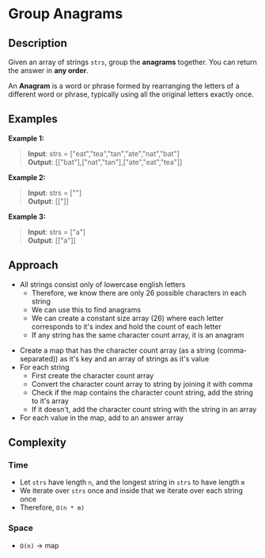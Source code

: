 # Group Anagrams
## Description
Given an array of strings `strs`, group the **anagrams** together. You can return the answer in **any order**.

An **Anagram** is a word or phrase formed by rearranging the letters of a different word or phrase, typically using all the original letters exactly once.

## Examples
**Example 1:**
> **Input**: strs = ["eat","tea","tan","ate","nat","bat"]  
**Output**: [["bat"],["nat","tan"],["ate","eat","tea"]]  

**Example 2:**
> **Input**: strs = [""]  
**Output**: [["]]

**Example 3:**
> **Input**: strs = ["a"]  
**Output**: [["a"]]

## Approach
- All strings consist only of lowercase english letters
  + Therefore, we know there are only 26 possible characters in each string
  + We can use this to find anagrams
  + We can create a constant size array (26) where each letter corresponds to it's index and hold the count of each letter
  + If any string has the same character count array, it is an anagram
+ Create a map that has the character count array (as a string (comma-separated)) as it's key and an array of strings as it's value
+ For each string
  + First create the character count array
  + Convert the character count array to string by joining it with comma
  + Check if the map contains the character count string, add the string to it's array
  + If it doesn't, add the character count string with the string in an array
+ For each value in the map, add to an answer array 

## Complexity
### Time
- Let `strs` have length `n`, and the longest string in `strs` to have length `m`
- We iterate over `strs` once and inside that we iterate over each string once
- Therefore, `O(n * m)`

### Space
- `O(n)` -> map
